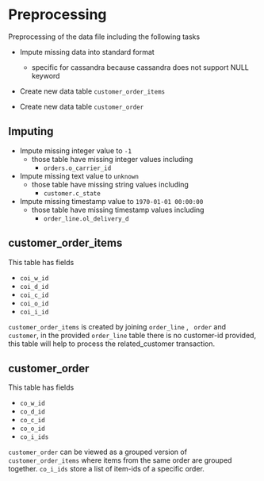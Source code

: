 # Preprocessing

Preprocessing of the data file including the following tasks

- Impute missing data into standard format
  - specific for cassandra because cassandra does not support NULL keyword 

- Create new data table `customer_order_items`

- Create new data table `customer_order`



## Imputing 

- Impute missing integer value to `-1`
  - those table have missing integer values including
    - `orders.o_carrier_id`
- Impute missing text value to `unknown`
  - those table have missing string values including
    - `customer.c_state`
- Impute missing timestamp value to `1970-01-01 00:00:00`
  - those table have missing timestamp values including
    - `order_line.ol_delivery_d`



## customer_order_items

This table has fields

- `coi_w_id` 	
- `coi_d_id`
- `coi_c_id`
- `coi_o_id`
- `coi_i_id`



`customer_order_items` is created by joining `order_line` , ` order` and `customer`, in the provided `order_line` table there is no customer-id provided, this table will help to process the related_customer transaction.



## customer_order

This table has fields

- `co_w_id`
- `co_d_id`
- `co_c_id`
- `co_o_id`
- `co_i_ids`

`customer_order` can be viewed as a grouped version of `customer_order_items` where items from the same order are grouped together. `co_i_ids` store a list of item-ids of a specific order.



 